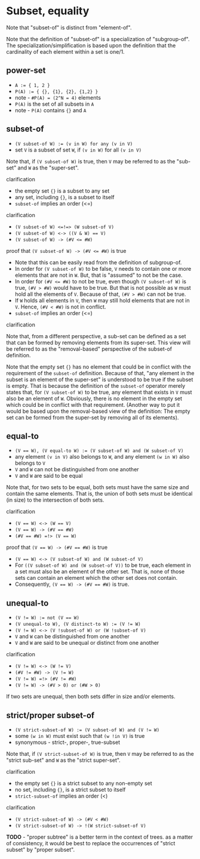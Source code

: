 
<!-- ======================================================================= -->
# Subset, equality

Note that "subset-of" is distinct from "element-of".

Note that the definition of "subset-of" is a specialization of "subgroup-of".
The specialization/simplification is based upon the definition that the
cardinality of each element within a set is one/1.

<!-- ======================================================================= -->
## power-set

* `A := { 1, 2 }`
* `P(A) := { {}, {1}, {2}, {1,2} }`
* note - `#P(A) = (2^N = 4)` elements
* `P(A)` is the set of all subsets in `A`
* note - `P(A)` contains `{}` and `A`

<!-- ======================================================================= -->
## subset-of

* `(V subset-of W) := (v in W) for any (v in V)`
* set `V` is a subset of set `W`, if `(v in W)` for all `(v in V)`

Note that, if `(V subset-of W)` is true,
then `V` may be referred to as the "sub-set"
and `W` as the "super-set".

clarification

* the empty set `{}` is a subset to any set
* any set, including `{}`, is a subset to itself
* `subset-of` implies an order (<=)

clarification

* `(V subset-of W) <=!=> (W subset-of V)`
* `(V subset-of W) <-> ((V & W) == V)`
* `(V subset-of W) -> (#V <= #W)`

proof that `(V subset-of W) -> (#V <= #W)` is true

* Note that this can be easily read from the definition of subgroup-of.
* In order for `(V subset-of W)` to be false, `V` needs to contain one or more
  elements that are not in `W`. But, that is "assumed" to not be the case.
* In order for `(#V <= #W)` to not be true, even though `(V subset-of W)` is
  true, `(#V > #W)` would have to be true. But that is not possible as `W` must
  hold all the elements of `V`. Because of that, `(#V > #W)` can not be true.
* If `W` holds all elements in `V`, then `W` may still hold elements that are
  not in `V`. Hence, `(#V < #W)` is not in conflict.
* `subset-of` implies an order (<=)

clarification

Note that, from a different perspective, a sub-set can be defined as a set
that can be formed by removing elements from its super-set. This view will
be referred to as the "removal-based" perspective of the subset-of definition.

Note that the empty set `{}` has no element that could be in conflict with the
requirement of the `subset-of` definition. Because of that, "any element in the
subset is an element of the super-set" is understood to be true if the subset
is empty. That is because the definition of the `subset-of` operator merely
states that, for `(V subset-of W)` to be true, any element that exists in `V`
must also be an element of `W`. Obviously, there is no element in the empty
set which could be in conflict with that requirement. (Another way to put it
would be based upon the removal-based view of the definition: The empty set
can be formed from the super-set by removing all of its elements).

<!-- ======================================================================= -->
## equal-to

* `(V == W), (V equal-to W) := (V subset-of W) and (W subset-of V)`
* any element `(v in V)` also belongs to `W`, and
  any element `(w in W)` also belongs to `V`
* `V` and `W` can not be distinguished from one another
* `V` and `W` are said to be equal

Note that, for two sets to be equal, both sets must have the same size and
contain the same elements. That is, the union of both sets must be identical
(in size) to the intersection of both sets.

clarification

* `(V == W) <-> (W == V)`
* `(V == W) -> (#V == #W)`
* `(#V == #W) =!> (V == W)`

proof that `(V == W) -> (#V == #W)` is true

* `(V == W) <-> (V subset-of W) and (W subset-of V)`
* For `((V subset-of W) and (W subset-of V))` to be true, each element in
  a set must also be an element of the other set. That is, none of those
  sets can contain an element which the other set does not contain.
* Consequently, `(V == W) -> (#V == #W)` is true.

<!-- ======================================================================= -->
## unequal-to

* `(V != W) := not (V == W)`
* `(V unequal-to W), (V distinct-to W) := (V != W)`
* `(V != W) <-> (V !subset-of W) or (W !subset-of V)`
* `V` and `W` can be distinguished from one another
* `V` and `W` are said to be unequal or distinct from one another

clarification

* `(V != W) <-> (W != V)`
* `(#V != #W) -> (V != W)`
* `(V != W) =!> (#V != #W)`
* `(V != W) -> (#V > 0) or (#W > 0)`

If two sets are unequal, then both sets differ in size and/or elements.

<!-- ======================================================================= -->
## strict/proper subset-of

* `(V strict-subset-of W) := (V subset-of W) and (V != W)`
* some `(w in W)` must exist such that `(w !in V)` is true
* synonymous - strict-, proper-, true-subset

Note that, if `(V strict-subset-of W)` is true,
then `V` may be referred to as the "strict sub-set"
and `W` as the "strict super-set".

clarification

* the empty set `{}` is a strict subset to any non-empty set
* no set, including `{}`, is a strict subset to itself
* `strict-subset-of` implies an order (<)

clarification

* `(V strict-subset-of W) -> (#V < #W)`
* `(V strict-subset-of W) -> !(W strict-subset-of V)`

**TODO** - "proper subtree" is a better term in the context of trees.
as a matter of consistency, it would be best to replace the occurrences
of "strict subset" by "proper subset".
